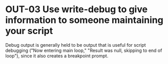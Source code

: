 # OUT-03 Use write-debug to give information to someone maintaining your script
Debug output is generally held to be output that is useful for script debugging ("Now entering main loop," "Result was null, skipping to end of loop"), since it also creates a breakpoint prompt.
